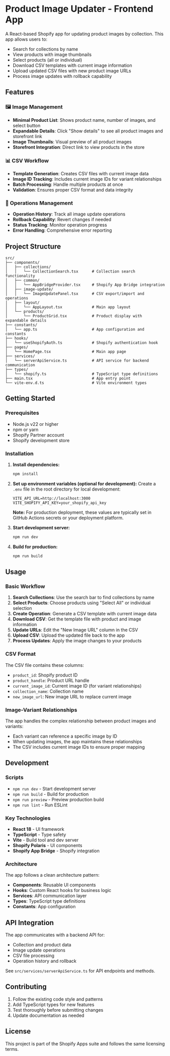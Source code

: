 # Product Image Updater - Frontend App

A React-based Shopify app for updating product images by collection. This app allows users to:

- Search for collections by name
- View products with image thumbnails
- Select products (all or individual)
- Download CSV templates with current image information
- Upload updated CSV files with new product image URLs
- Process image updates with rollback capability

## Features

### 🖼️ Image Management
- **Minimal Product List**: Shows product name, number of images, and select button
- **Expandable Details**: Click "Show details" to see all product images and storefront link
- **Image Thumbnails**: Visual preview of all product images
- **Storefront Integration**: Direct link to view products in the store

### 📊 CSV Workflow
- **Template Generation**: Creates CSV files with current image data
- **Image ID Tracking**: Includes current image IDs for variant relationships
- **Batch Processing**: Handle multiple products at once
- **Validation**: Ensures proper CSV format and data integrity

### 🔄 Operations Management
- **Operation History**: Track all image update operations
- **Rollback Capability**: Revert changes if needed
- **Status Tracking**: Monitor operation progress
- **Error Handling**: Comprehensive error reporting

## Project Structure

```
src/
├── components/
│   ├── collections/
│   │   └── CollectionSearch.tsx      # Collection search functionality
│   ├── common/
│   │   └── AppBridgeProvider.tsx     # Shopify App Bridge integration
│   ├── image-update/
│   │   └── ImageUpdatePanel.tsx      # CSV export/import and operations
│   ├── layout/
│   │   └── AppLayout.tsx             # Main app layout
│   └── products/
│       └── ProductGrid.tsx           # Product display with expandable details
├── constants/
│   └── app.ts                        # App configuration and constants
├── hooks/
│   └── useShopifyAuth.ts             # Shopify authentication hook
├── pages/
│   └── HomePage.tsx                  # Main app page
├── services/
│   └── serverApiService.ts           # API service for backend communication
├── types/
│   └── shopify.ts                    # TypeScript type definitions
├── main.tsx                          # App entry point
└── vite-env.d.ts                     # Vite environment types
```

## Getting Started

### Prerequisites
- Node.js v22 or higher
- npm or yarn
- Shopify Partner account
- Shopify development store

### Installation

1. **Install dependencies:**
   ```bash
   npm install
   ```

2. **Set up environment variables (optional for development):**
   Create a `.env` file in the root directory for local development:
   ```env
   VITE_API_URL=http://localhost:3000
   VITE_SHOPIFY_API_KEY=your_shopify_api_key
   ```
   
   **Note:** For production deployment, these values are typically set in GitHub Actions secrets or your deployment platform.

3. **Start development server:**
   ```bash
   npm run dev
   ```

4. **Build for production:**
   ```bash
   npm run build
   ```

## Usage

### Basic Workflow

1. **Search Collections**: Use the search bar to find collections by name
2. **Select Products**: Choose products using "Select All" or individual selection
3. **Create Operation**: Generate a CSV template with current image data
4. **Download CSV**: Get the template file with product and image information
5. **Update URLs**: Edit the "New Image URL" column in the CSV
6. **Upload CSV**: Upload the updated file back to the app
7. **Process Updates**: Apply the image changes to your products

### CSV Format

The CSV file contains these columns:
- `product_id`: Shopify product ID
- `product_handle`: Product URL handle
- `current_image_id`: Current image ID (for variant relationships)
- `collection_name`: Collection name
- `new_image_url`: New image URL to replace current image

### Image-Variant Relationships

The app handles the complex relationship between product images and variants:
- Each variant can reference a specific image by ID
- When updating images, the app maintains these relationships
- The CSV includes current image IDs to ensure proper mapping

## Development

### Scripts

- `npm run dev` - Start development server
- `npm run build` - Build for production
- `npm run preview` - Preview production build
- `npm run lint` - Run ESLint

### Key Technologies

- **React 18** - UI framework
- **TypeScript** - Type safety
- **Vite** - Build tool and dev server
- **Shopify Polaris** - UI components
- **Shopify App Bridge** - Shopify integration

### Architecture

The app follows a clean architecture pattern:
- **Components**: Reusable UI components
- **Hooks**: Custom React hooks for business logic
- **Services**: API communication layer
- **Types**: TypeScript type definitions
- **Constants**: App configuration

## API Integration

The app communicates with a backend API for:
- Collection and product data
- Image update operations
- CSV file processing
- Operation history and rollback

See `src/services/serverApiService.ts` for API endpoints and methods.

## Contributing

1. Follow the existing code style and patterns
2. Add TypeScript types for new features
3. Test thoroughly before submitting changes
4. Update documentation as needed

## License

This project is part of the Shopify Apps suite and follows the same licensing terms.
